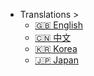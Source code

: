 - Translations >
  - [:uk: English](/)
  - [:cn: 中文](/docs-cn/)
  - [:kr: Korea](/docs-kr/)
  - [:jp: Japan](/docs-jp/)
